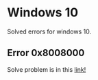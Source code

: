 # Windows 10

Solved errors for windows 10.


## Error 0x8008000

Solve problem is in this [link!](https://www.reddit.com/r/Windows10/comments/c42qc8/windows_10_1903_windows_update_failed_0x80080005/)

